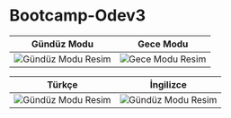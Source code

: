 # Bootcamp-Odev3

| Gündüz Modu                                    | Gece Modu                                    |
| --------------------------------------------- | -------------------------------------------- |
| ![Gündüz Modu Resim](https://github.com/AlperenImam0glu/Bootcamp-Odev3/assets/86842336/1f562399-7e5c-4ffc-b2c2-15c0e6657009) | ![Gece Modu Resim](https://github.com/AlperenImam0glu/Bootcamp-Odev3/assets/86842336/c6f0b9b8-78d5-4811-82f5-add3bd2bfdf4) |

| Türkçe                                        | İngilizce                                   |
| --------------------------------------------- | -------------------------------------------- |
| ![Gündüz Modu Resim]((https://github.com/AlperenImam0glu/Bootcamp-Odev3/assets/86842336/4c33869c-dc58-4cc3-965b-c16fcc6294ce)) | ![Gündüz Modu Resim](https://github.com/AlperenImam0glu/Bootcamp-Odev3/assets/86842336/1f562399-7e5c-4ffc-b2c2-15c0e6657009) |


